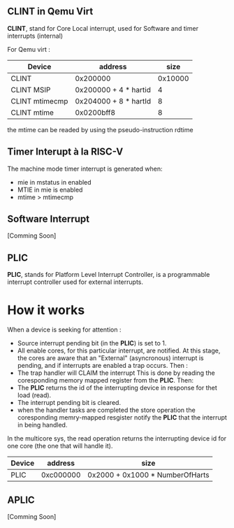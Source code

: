 ## CLINT in Qemu Virt

**CLINT**, stand for Core Local interrupt, used for Software and timer interrupts (internal)

For Qemu virt :

| Device              |   address               |    size   |
|---------------------|-------------------------|-----------|
| CLINT               |     0x200000            |  0x10000  |
| CLINT MSIP          | 0x200000 + 4 * hartid   |     4     |
| CLINT mtimecmp      |   0x204000 + 8 * hartId |     8     |
| CLINT mtime         |     0x0200bff8          |     8     |

the mtime can be readed by using the pseudo-instruction rdtime

## Timer Interupt à la RISC-V

The machine mode timer interrupt is generated when:
- mie in mstatus in enabled
- MTIE in mie is enabled
- mtime > mtimecmp

## Software Interrupt

[Comming Soon]

## PLIC
**PLIC**, stands for Platform Level Interrupt Controller, is a programmable interrupt controller used for external interrupts. 

# How it works
When a device is seeking for attention :
- Source interrupt pending bit (in the **PLIC**) is set to 1.
- All enable cores, for this particular interrupt, are notified.
At this stage, the cores are aware that an "External" (asyncronous) interrupt is pending, and if interrupts are enabled a trap occurs.
Then :
- The trap handler will CLAIM the interrupt
This is done by reading the coresponding memory mapped register from the **PLIC**. 
Then:
- The **PLIC** returns the id of the interrupting device in response for thet load (read).
- The interrupt pending bit is cleared.
- when the handler tasks are completed the store operation the coresponding memry-mapped resgister notify the **PLIC** that the interrupt in being handled.

In the multicore sys, the read operation returns the interrupting device id for one core (the one that will handle it).

| Device              |   address               |    size                       |
|---------------------|-------------------------|-------------------------------|
| PLIC                |   0xc000000             |0x2000 + 0x1000 * NumberOfHarts|

## APLIC

[Comming Soon]